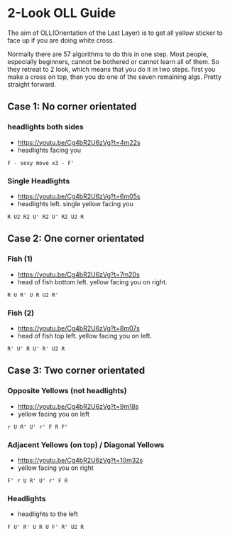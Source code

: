 # 2-Look OLL Guide
The aim of OLL(Orientation of the Last Layer) is to get all yellow sticker to face up if you are doing white cross.

Normally there are 57 algorithms to do this in one step. Most people, especially beginners, cannot be bothered or cannot learn all of them. So they retreat to 2 look, which means that you do it in two steps. first you make a cross on top, then you do one of the seven remaining algs. Pretty straight forward.

## Case 1: No corner orientated
### headlights both sides
* https://youtu.be/Cg4bR2U6zVg?t=4m22s
* headlights facing you
```
F - sexy move x3 - F'
```

### Single Headlights
* https://youtu.be/Cg4bR2U6zVg?t=6m05s
* headlights left. single yellow facing you
```
R U2 R2 U' R2 U' R2 U2 R
```

## Case 2: One corner orientated
### Fish (1)
* https://youtu.be/Cg4bR2U6zVg?t=7m20s
* head of fish bottom left. yellow facing you on right.
```
R U R' U R U2 R'
```

### Fish (2)
* https://youtu.be/Cg4bR2U6zVg?t=8m07s
* head of fish top left. yellow facing you on left.
```
R' U' R U' R' U2 R
```

## Case 3: Two corner orientated
### Opposite Yellows (not headlights)
* https://youtu.be/Cg4bR2U6zVg?t=9m18s
* yellow facing you on left
```
r U R' U' r' F R F'
```

### Adjacent Yellows (on top) / Diagonal Yellows
* https://youtu.be/Cg4bR2U6zVg?t=10m32s
* yellow facing you on right
```
F' r U R' U' r' F R
```

### Headlights
* headlights to the left
```
F U' R' U R U F' R' U2 R
```

